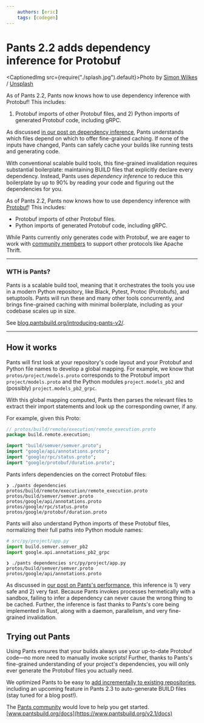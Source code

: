 ```yaml
---
    authors: [eric]
    tags: [codegen]
---
```


# Pants 2.2 adds dependency inference for Protobuf

<CaptionedImg src={require("./splash.jpg").default}>Photo by [Simon Wilkes](https://unsplash.com/@simonfromengland?utm_source=ghost&utm_medium=referral&utm_campaign=api-credit) / [Unsplash](https://unsplash.com/?utm_source=ghost&utm_medium=referral&utm_campaign=api-credit)</CaptionedImg>

As of Pants 2.2, Pants now knows how to use dependency inference with Protobuf! This includes:

1. Protobuf imports of other Protobuf files, and 2) Python imports of generated Protobuf code, including gRPC.

<!--truncate-->

As discussed [in our post on dependency inference](../2020-10-29-dependency-inference/index.md), Pants understands which files depend on which to offer fine-grained caching. If none of the inputs have changed, Pants can safely cache your builds like running tests and generating code.

With conventional scalable build tools, this fine-grained invalidation requires substantial boilerplate: maintaining BUILD files that explicitly declare every dependency. Instead, Pants uses _dependency inference_ to reduce this boilerplate by up to 90% by reading your code and figuring out the dependencies for you.

As of Pants 2.2, Pants now knows how to use dependency inference with [Protobuf](https://developers.google.com/protocol-buffers/)! This includes:

- Protobuf imports of other Protobuf files.
- Python imports of generated Protobuf code, including gRPC.

While Pants currently only generates code with Protobuf, we are eager to work with [community members](https://www.pantsbuild.org/docs/community) to support other protocols like Apache Thrift.

---

### WTH is Pants?

Pants is a scalable build tool, meaning that it orchestrates the tools you use in a modern Python repository, like Black, Pytest, Protoc (Protobufs), and setuptools. Pants will run these and many other tools concurrently, and brings fine-grained caching with minimal boilerplate, including as your codebase scales up in size.

See [blog.pantsbuild.org/introducing-pants-v2/](../2020-10-27-introducing-pants-v2/index.md).

---

## How it works

Pants will first look at your repository's code layout and your Protobuf and Python file names to develop a global mapping. For example, we know that `protos/project/models.proto` corresponds to the Protobuf import `project/models.proto` and the Python modules `project.models_pb2` and (possibly) `project.models_pb2_grpc`.

With this global mapping computed, Pants then parses the relevant files to extract their import statements and look up the corresponding owner, if any.

For example, given this Proto:

```protobuf
// protos/build/remote/execution/remote_execution.proto
package build.remote.execution;

import "build/semver/semver.proto";
import "google/api/annotations.proto";
import "google/rpc/status.proto";
import "google/protobuf/duration.proto";
```

Pants infers dependencies on the correct Protobuf files:

```
❯ ./pants dependencies protos/build/remote/execution/remote_execution.proto
protos/build/semver/semver.proto
protos/google/api/annotations.proto
protos/google/rpc/status.proto
protos/google/protobuf/duration.proto
```

Pants will also understand Python imports of these Protobuf files, normalizing their full paths into Python module names:

```python
# src/py/project/app.py
import build.semver.semver_pb2
import google.api.annotations_pb2_grpc
```

```
❯ ./pants dependencies src/py/project/app.py
protos/build/semver/semver.proto
protos/google/api/annotations.proto
```

As discussed in [our post on Pants's performance](../2021-02-01-fast-incremental-builds-speculation-cancellation/index.md), this inference is 1) very safe and 2) very fast. Because Pants invokes processes hermetically with a sandbox, failing to infer a dependency can never cause the wrong thing to be cached. Further, the inference is fast thanks to Pants's core being implemented in Rust, along with a daemon, parallelism, and very fine-grained invalidation.

## Trying out Pants

Using Pants ensures that your builds always use your up-to-date Protobuf code—no more need to manually invoke scripts! Further, thanks to Pants's fine-grained understanding of your project's dependencies, you will only ever generate the Protobuf files you actually need.

We optimized Pants to be easy to [add incrementally to existing repositories](https://www.pantsbuild.org/docs/existing-repositories), including an upcoming feature in Pants 2.3 to auto-generate BUILD files (stay tuned for a blog post!).

The [Pants community](https://www.pantsbuild.org/docs/community) would love to help you get started. [www.pantsbuild.org/docs](https://www.pantsbuild.org/v2.1/docs)
